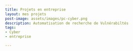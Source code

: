 ```yaml
---
title: Projets en entreprise
layout: mes projets
post-image: assets/images/pc-cyber.png
description: Automatisation de recherche de Vulnérabiltés
tags:
- Cyber
- entreprise

---
```

